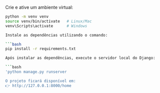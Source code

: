 Crie e ative um ambiente virtual:

```bash
python -m venv venv
source venv/bin/activate   # Linux/Mac
venv\Scripts\activate      # Windows

Instale as dependências utilizando o comando:

```bash
pip install -r requirements.txt

Após instalar as dependências, execute o servidor local do Django:

```bash
'python manage.py runserver

O projeto ficará disponível em:
👉 http://127.0.0.1:8000/home